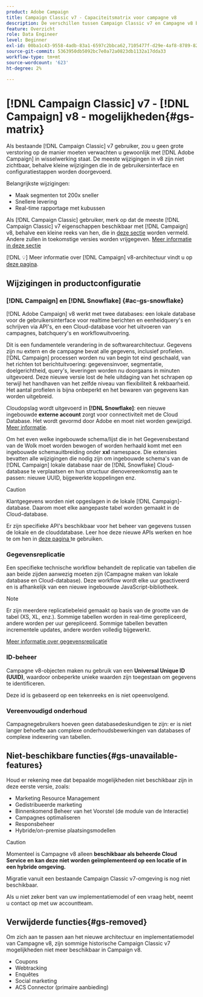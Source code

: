```yaml
---
product: Adobe Campaign
title: Campaign Classic v7 - Capaciteitsmatrix voor campagne v8
description: De verschillen tussen Campaign Classic v7 en Campagne v8 begrijpen
feature: Overzicht
role: Data Engineer
level: Beginner
exl-id: 00ba1c43-9558-4adb-83a1-6597c2bbca62,7105477f-d29e-4af8-8789-82b4459761b0
source-git-commit: 5363950db5092bc7e0a72a0823db1132a17dda33
workflow-type: tm+mt
source-wordcount: '623'
ht-degree: 2%

---
```


# [!DNL Campaign Classic] v7 -  [!DNL Campaign] v8 - mogelijkheden{#gs-matrix}

Als bestaande [!DNL Campaign Classic] v7 gebruiker, zou u geen grote verstoring op de manier moeten verwachten u gewoonlijk met [!DNL Adobe Campaign] in wisselwerking staat. De meeste wijzigingen in v8 zijn niet zichtbaar, behalve kleine wijzigingen die in de gebruikersinterface en configuratiestappen worden doorgevoerd.

Belangrijkste wijzigingen:

* Maak segmenten tot 200x sneller
* Snellere levering
* Real-time rapportage met kubussen

Als [!DNL Campaign Classic] gebruiker, merk op dat de meeste [!DNL Campaign Classic] v7 eigenschappen beschikbaar met [!DNL Campaign] v8, behalve een kleine reeks van hen, die in [deze sectie](#gs-removed) worden vermeld. Andere zullen in toekomstige versies worden vrijgegeven. [Meer informatie in deze sectie](#gs-unavailable-features)

[!DNL :bulb:] Meer informatie over  [!DNL Campaign] v8-architectuur vindt u op  [deze pagina](../dev/architecture.md).

## Wijzigingen in productconfiguratie

### [!DNL Campaign] en  [!DNL Snowflake] {#ac-gs-snowflake}

[!DNL Adobe Campaign] v8 werkt met twee databases: een lokale database voor de gebruikersinterface voor realtime berichten en eenheidquery&#39;s en schrijven via API&#39;s, en een Cloud-database voor het uitvoeren van campagnes, batchquery&#39;s en workflowuitvoering.

Dit is een fundamentele verandering in de softwarearchitectuur. Gegevens zijn nu extern en de campagne bevat alle gegevens, inclusief profielen. [!DNL Campaign] processen worden nu van begin tot eind geschaald, van het richten tot berichtuitvoering: gegevensinvoer, segmentatie, doelgerichtheid, query&#39;s, leveringen worden nu doorgaans in minuten uitgevoerd. Deze nieuwe versie lost de hele uitdaging van het schrapen op terwijl het handhaven van het zelfde niveau van flexibiliteit &amp; rekbaarheid. Het aantal profielen is bijna onbeperkt en het bewaren van gegevens kan worden uitgebreid.

Cloudopslag wordt uitgevoerd in **[!DNL Snowflake]**: een nieuwe ingebouwde **externe account** zorgt voor connectiviteit met de Cloud Database. Het wordt gevormd door Adobe en moet niet worden gewijzigd. [Meer informatie](../config/external-accounts.md).

Om het even welke ingebouwde schema/lijst die in het Gegevensbestand van de Wolk moet worden bewogen of worden herhaald komt met een ingebouwde schemauitbreiding onder **xxl** namespace. Die extensies bevatten alle wijzigingen die nodig zijn om ingebouwde schema&#39;s van de [!DNL Campaign] lokale database naar de [!DNL Snowflake] Cloud-database te verplaatsen en hun structuur dienovereenkomstig aan te passen: nieuwe UUID, bijgewerkte koppelingen enz.

>[!CAUTION]
>
> Klantgegevens worden niet opgeslagen in de lokale [!DNL Campaign]-database. Daarom moet elke aangepaste tabel worden gemaakt in de Cloud-database.


Er zijn specifieke API&#39;s beschikbaar voor het beheer van gegevens tussen de lokale en de clouddatabase. Leer hoe deze nieuwe APIs werken en hoe te om hen in [deze pagina ](../dev/new-apis.md) te gebruiken.

### Gegevensreplicatie

Een specifieke technische workflow behandelt de replicatie van tabellen die aan beide zijden aanwezig moeten zijn (Campagne maken van lokale database en Cloud-database). Deze workflow wordt elke uur geactiveerd en is afhankelijk van een nieuwe ingebouwde JavaScript-bibliotheek.

>[!NOTE]
>
> Er zijn meerdere replicatiebeleid gemaakt op basis van de grootte van de tabel (XS, XL, enz.).
> Sommige tabellen worden in real-time gerepliceerd, andere worden per uur gerepliceerd. Sommige tabellen bevatten incrementele updates, andere worden volledig bijgewerkt.


[Meer informatie over gegevensreplicatie](../config/replication.md)

### ID-beheer

Campagne v8-objecten maken nu gebruik van een **Universal Unique ID (UUID)**, waardoor onbeperkte unieke waarden zijn toegestaan om gegevens te identificeren.

Deze id is gebaseerd op een tekenreeks en is niet opeenvolgend.

### Vereenvoudigd onderhoud

Campagnegebruikers hoeven geen databasedeskundigen te zijn: er is niet langer behoefte aan complexe onderhoudsbewerkingen van databases of complexe indexering van tabellen.

## Niet-beschikbare functies{#gs-unavailable-features}

Houd er rekening mee dat bepaalde mogelijkheden niet beschikbaar zijn in deze eerste versie, zoals:

* Marketing Resource Management
* Gedistribueerde marketing
* Binnenkomend Beheer van het Voorstel (de module van de Interactie)
* Campagnes optimaliseren
* Responsbeheer
* Hybride/on-premise plaatsingsmodellen

>[!CAUTION]
>
>Momenteel is Campagne v8 alleen **beschikbaar als beheerde Cloud Service en kan deze niet worden geïmplementeerd op een locatie of in een hybride omgeving.**
>
>Migratie vanuit een bestaande Campaign Classic v7-omgeving is nog niet beschikbaar.
>
>Als u niet zeker bent van uw implementatiemodel of een vraag hebt, neemt u contact op met uw accountteam.

## Verwijderde functies{#gs-removed}

Om zich aan te passen aan het nieuwe architectuur en implementatiemodel van Campagne v8, zijn sommige historische Campaign Classic v7 mogelijkheden niet meer beschikbaar in Campaign v8.

* Coupons
* Webtracking
* Enquêtes
* Social marketing
* ACS Connector (primaire aanbieding)

